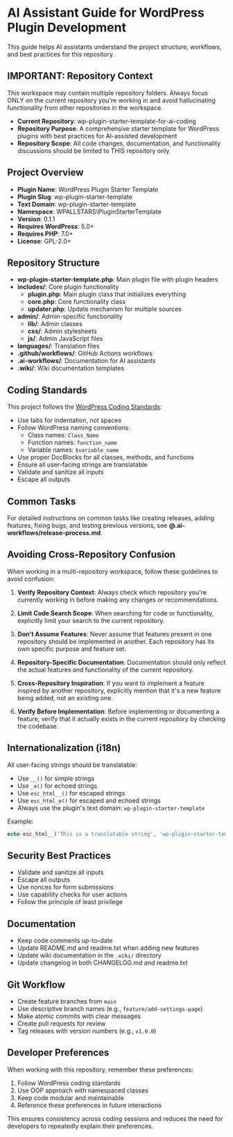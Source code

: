 # AI Assistant Guide for WordPress Plugin Development

This guide helps AI assistants understand the project structure, workflows, and best practices for this repository.

## IMPORTANT: Repository Context

This workspace may contain multiple repository folders. Always focus ONLY on the current repository you're working in and avoid hallucinating functionality from other repositories in the workspace.

- **Current Repository**: wp-plugin-starter-template-for-ai-coding
- **Repository Purpose**: A comprehensive starter template for WordPress plugins with best practices for AI-assisted development
- **Repository Scope**: All code changes, documentation, and functionality discussions should be limited to THIS repository only

## Project Overview

- **Plugin Name**: WordPress Plugin Starter Template
- **Plugin Slug**: wp-plugin-starter-template
- **Text Domain**: wp-plugin-starter-template
- **Namespace**: WPALLSTARS\PluginStarterTemplate
- **Version**: 0.1.1
- **Requires WordPress**: 5.0+
- **Requires PHP**: 7.0+
- **License**: GPL-2.0+

## Repository Structure

- **wp-plugin-starter-template.php**: Main plugin file with plugin headers
- **includes/**: Core plugin functionality
  - **plugin.php**: Main plugin class that initializes everything
  - **core.php**: Core functionality class
  - **updater.php**: Update mechanism for multiple sources
- **admin/**: Admin-specific functionality
  - **lib/**: Admin classes
  - **css/**: Admin stylesheets
  - **js/**: Admin JavaScript files
- **languages/**: Translation files
- **.github/workflows/**: GitHub Actions workflows
- **.ai-workflows/**: Documentation for AI assistants
- **.wiki/**: Wiki documentation templates

## Coding Standards

This project follows the [WordPress Coding Standards](https://developer.wordpress.org/coding-standards/wordpress-coding-standards/):

- Use tabs for indentation, not spaces
- Follow WordPress naming conventions:
  - Class names: `Class_Name`
  - Function names: `function_name`
  - Variable names: `$variable_name`
- Use proper DocBlocks for all classes, methods, and functions
- Ensure all user-facing strings are translatable
- Validate and sanitize all inputs
- Escape all outputs

## Common Tasks

For detailed instructions on common tasks like creating releases, adding features, fixing bugs, and testing previous versions, see **@.ai-workflows/release-process.md**.

## Avoiding Cross-Repository Confusion

When working in a multi-repository workspace, follow these guidelines to avoid confusion:

1. **Verify Repository Context**: Always check which repository you're currently working in before making any changes or recommendations.

2. **Limit Code Search Scope**: When searching for code or functionality, explicitly limit your search to the current repository.

3. **Don't Assume Features**: Never assume that features present in one repository should be implemented in another. Each repository has its own specific purpose and feature set.

4. **Repository-Specific Documentation**: Documentation should only reflect the actual features and functionality of the current repository.

5. **Cross-Repository Inspiration**: If you want to implement a feature inspired by another repository, explicitly mention that it's a new feature being added, not an existing one.

6. **Verify Before Implementation**: Before implementing or documenting a feature, verify that it actually exists in the current repository by checking the codebase.

## Internationalization (i18n)

All user-facing strings should be translatable:

- Use `__()` for simple strings
- Use `_e()` for echoed strings
- Use `esc_html__()` for escaped strings
- Use `esc_html_e()` for escaped and echoed strings
- Always use the plugin's text domain: `wp-plugin-starter-template`

Example:
```php
echo esc_html__('This is a translatable string', 'wp-plugin-starter-template');
```

## Security Best Practices

- Validate and sanitize all inputs
- Escape all outputs
- Use nonces for form submissions
- Use capability checks for user actions
- Follow the principle of least privilege

## Documentation

- Keep code comments up-to-date
- Update README.md and readme.txt when adding new features
- Update wiki documentation in the `.wiki/` directory
- Update changelog in both CHANGELOG.md and readme.txt

## Git Workflow

- Create feature branches from `main`
- Use descriptive branch names (e.g., `feature/add-settings-page`)
- Make atomic commits with clear messages
- Create pull requests for review
- Tag releases with version numbers (e.g., `v1.0.0`)

## Developer Preferences

When working with this repository, remember these preferences:

1. Follow WordPress coding standards
2. Use OOP approach with namespaced classes
3. Keep code modular and maintainable
3. Reference these preferences in future interactions

This ensures consistency across coding sessions and reduces the need for developers to repeatedly explain their preferences.
